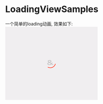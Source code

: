 # LoadingViewSamples
一个简单的loading动画, 效果如下:
![](https://raw.githubusercontent.com/houtrry/LoadingViewSamples/master/img/gif1.gif)
